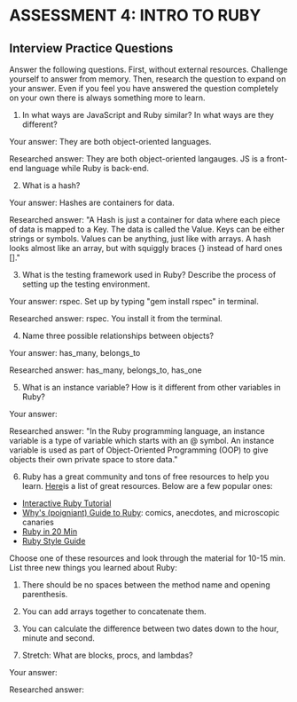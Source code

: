 # ASSESSMENT 4: INTRO TO RUBY
## Interview Practice Questions

Answer the following questions. First, without external resources. Challenge yourself to answer from memory. Then, research the question to expand on your answer. Even if you feel you have answered the question completely on your own there is always something more to learn.   

1. In what ways are JavaScript and Ruby similar? In what ways are they different?

  Your answer: They are both object-oriented languages. 

  Researched answer: They are both object-oriented langauges. JS is a front-end language while Ruby is back-end.



2. What is a hash?

  Your answer: Hashes are containers for data.

  Researched answer: "A Hash is just a container for data where each piece of data is mapped to a Key. The data is called the Value. Keys can be either strings or symbols. Values can be anything, just like with arrays. A hash looks almost like an array, but with squiggly braces {} instead of hard ones []."



3. What is the testing framework used in Ruby? Describe the process of setting up the testing environment.

  Your answer: rspec. Set up by typing "gem install rspec" in terminal.

  Researched answer: rspec. You install it from the terminal.



4. Name three possible relationships between objects?

  Your answer: has_many, belongs_to

  Researched answer: has_many, belongs_to, has_one



5. What is an instance variable? How is it different from other variables in Ruby?

  Your answer: 

  Researched answer: "In the Ruby programming language, an instance variable is a type of variable which starts with an @ symbol. An instance variable is used as part of Object-Oriented Programming (OOP) to give objects their own private space to store data."



6. Ruby has a great community and tons of free resources to help you learn. [Here](https://www.ruby-lang.org/en/documentation/)is a list of great resources. Below are a few popular ones:
- [Interactive Ruby Tutorial](http://tryruby.org/levels/1/challenges/0)
- [Why's (poigniant) Guide to Ruby](http://poignant.guide/book/chapter-1.html): comics, anecdotes, and microscopic canaries
- [Ruby in 20 Min](https://www.ruby-lang.org/en/documentation/quickstart/)
- [Ruby Style Guide](https://rubystyle.guide/)

Choose one of these resources and look through the material for 10-15 min. List three new things you learned about Ruby:

1) There should be no spaces between the method name and opening parenthesis.

2) You can add arrays together to concatenate them.

3) You can calculate the difference between two dates down to the hour, minute and second.


7. Stretch: What are blocks, procs, and lambdas?

  Your answer:

  Researched answer:
